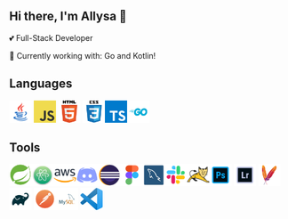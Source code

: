 ## Hi there, I'm Allysa 👋

 💕 Full-Stack Developer
 
 🌱 Currently working with: Go and Kotlin! 



## Languages 
<img height="40" width="40" src="https://github.com/ai24m/ai24m/blob/main/java.png"/> <img height="40" width="40" src="https://raw.githubusercontent.com/github/explore/80688e429a7d4ef2fca1e82350fe8e3517d3494d/topics/javascript/javascript.png"/> <img height="40" width="40" src="https://raw.githubusercontent.com/github/explore/80688e429a7d4ef2fca1e82350fe8e3517d3494d/topics/html/html.png"/> <img height="40" width="40" src="https://raw.githubusercontent.com/github/explore/80688e429a7d4ef2fca1e82350fe8e3517d3494d/topics/css/css.png"/><img height="40" width="40" src="https://github.com/ai24m/ai24m/blob/main/typescripticon.png"/><img height="40" width="40" src="https://github.com/ai24m/ai24m/blob/main/go.png"/>



## Tools 
 <img height="40" width="40" src="https://raw.githubusercontent.com/github/explore/80688e429a7d4ef2fca1e82350fe8e3517d3494d/topics/spring-boot/spring-boot.png"/><img height="40" width="40" src="https://github.com/ai24m/ai24m/blob/main/atom.png"/><img height="40" width="40" src="https://github.com/ai24m/ai24m/blob/main/aws.png"/><img height="40" width="40" src="https://github.com/ai24m/ai24m/blob/main/discord.png"/><img height="40" width="40" src="https://github.com/ai24m/ai24m/blob/main/eclipse.png"/><img height="40" width="40" src="https://github.com/ai24m/ai24m/blob/main/figma.png"/><img height="40" width="40" src="https://github.com/ai24m/ai24m/blob/main/mysql-workbench-icon.png"/><img height="40" width="40" src="https://github.com/ai24m/ai24m/blob/main/slack.png"/><img height="40" width="40" src="https://github.com/ai24m/ai24m/blob/main/tomcat.png"/><img height="40" width="40" src="https://github.com/ai24m/ai24m/blob/main/photoshop.png"/> <img height="40" width="40" src="https://github.com/ai24m/ai24m/blob/main/lightroom%20classic.png"/> <img height="40" width="40" src="https://github.com/ai24m/ai24m/blob/main/maven1.png"/> <img height="40" width="40" src="https://github.com/ai24m/ai24m/blob/main/gradle.png"/> <img height="40" width="40" src="https://github.com/ai24m/ai24m/blob/main/postmanicon.png"/><img height="40" width="40" src="https://raw.githubusercontent.com/github/explore/80688e429a7d4ef2fca1e82350fe8e3517d3494d/topics/mysql/mysql.png"/> <img height="40" width="40" src="https://github.com/ai24m/ai24m/blob/main/vs%20code.icon.png"/>

